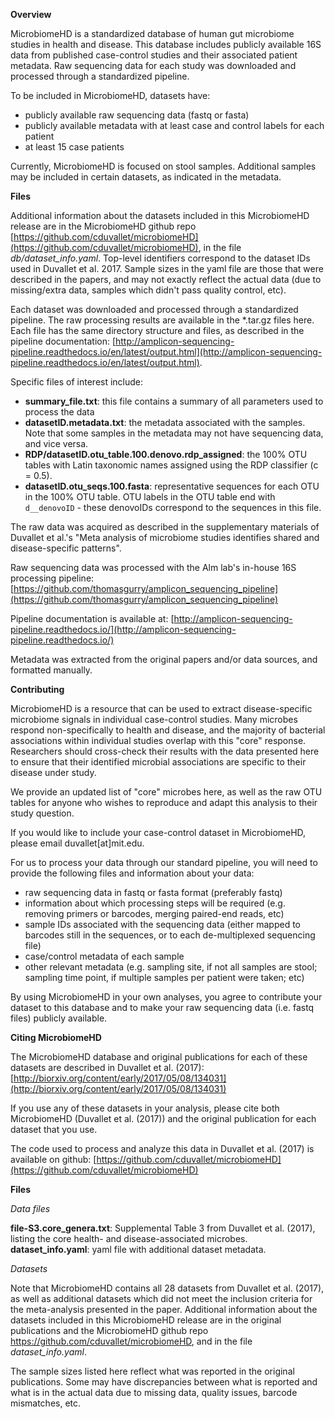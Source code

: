 **Overview**

MicrobiomeHD is a standardized database of human gut microbiome studies in health and disease. This database includes publicly available 16S data from published case-control studies and their associated patient metadata. Raw sequencing data for each study was downloaded and processed through a standardized pipeline.

To be included in MicrobiomeHD, datasets have:

* publicly available raw sequencing data (fastq or fasta)
* publicly available metadata with at least case and control labels for each patient
* at least 15 case patients

Currently, MicrobiomeHD is focused on stool samples. Additional samples may be included in certain datasets, as indicated in the metadata.

**Files**

Additional information about the datasets included in this MicrobiomeHD release are in the MicrobiomeHD github repo [https://github.com/cduvallet/microbiomeHD](https://github.com/cduvallet/microbiomeHD), in the file *db/dataset_info.yaml*. Top-level identifiers correspond to the dataset IDs used in Duvallet et al. 2017. Sample sizes in the yaml file are those that were described in the papers, and may not exactly reflect the actual data (due to missing/extra data, samples which didn't pass quality control, etc).

Each dataset was downloaded and processed through a standardized pipeline. The raw processing results are available in the \*.tar.gz files here. Each file has the same directory structure and files, as described in the pipeline documentation: [http://amplicon-sequencing-pipeline.readthedocs.io/en/latest/output.html](http://amplicon-sequencing-pipeline.readthedocs.io/en/latest/output.html).

Specific files of interest include:

* **summary_file.txt**: this file contains a summary of all parameters used to process the data
* **datasetID.metadata.txt**: the metadata associated with the samples. Note that some samples in the metadata may not have sequencing data, and vice versa.
* **RDP/datasetID.otu_table.100.denovo.rdp_assigned**: the 100% OTU tables with Latin taxonomic names assigned using the RDP classifier (c = 0.5).
* **datasetID.otu_seqs.100.fasta**: representative sequences for each OTU in the 100% OTU table. OTU labels in the OTU table end with `d__denovoID` - these denovoIDs correspond to the sequences in this file.

The raw data was acquired as described in the supplementary materials of Duvallet et al.'s "Meta analysis of microbiome studies identifies shared and disease-specific patterns".

Raw sequencing data was processed with the Alm lab's in-house 16S processing pipeline: [https://github.com/thomasgurry/amplicon_sequencing_pipeline](https://github.com/thomasgurry/amplicon_sequencing_pipeline)

Pipeline documentation is available at: [http://amplicon-sequencing-pipeline.readthedocs.io/](http://amplicon-sequencing-pipeline.readthedocs.io/)

Metadata was extracted from the original papers and/or data sources, and formatted manually.

**Contributing**

MicrobiomeHD is a resource that can be used to extract disease-specific microbiome signals in individual case-control studies.
Many microbes respond non-specifically to health and disease, and the majority of bacterial associations within individual studies overlap with this "core" response.
Researchers should cross-check their results with the data presented here to ensure that their identified microbial associations are specific to their disease under study.

We provide an updated list of "core" microbes here, as well as the raw OTU tables for anyone who wishes to reproduce and adapt this analysis to their study question.

If you would like to include your case-control dataset in MicrobiomeHD, please email duvallet[at]mit.edu.

For us to process your data through our standard pipeline, you will need to provide the following files and information about your data:

* raw sequencing data in fastq or fasta format (preferably fastq)
* information about which processing steps will be required (e.g. removing primers or barcodes, merging paired-end reads, etc)
* sample IDs associated with the sequencing data (either mapped to barcodes still in the sequences, or to each de-multiplexed sequencing file)
* case/control metadata of each sample
* other relevant metadata (e.g. sampling site, if not all samples are stool; sampling time point, if multiple samples per patient were taken; etc)

By using MicrobiomeHD in your own analyses, you agree to contribute your dataset to this database and to make your raw sequencing data (i.e. fastq files) publicly available.

**Citing MicrobiomeHD**

The MicrobiomeHD database and original publications for each of these datasets are described in Duvallet et al. (2017): [http://biorxiv.org/content/early/2017/05/08/134031](http://biorxiv.org/content/early/2017/05/08/134031)

If you use any of these datasets in your analysis, please cite both MicrobiomeHD (Duvallet et al. (2017)) and the original publication for each dataset that you use.

The code used to process and analyze this data in Duvallet et al. (2017) is available on github: [https://github.com/cduvallet/microbiomeHD](https://github.com/cduvallet/microbiomeHD)

**Files**

*Data files*

**file-S3.core_genera.txt**: Supplemental Table 3 from Duvallet et al. (2017), listing the core health- and disease-associated microbes.   
**dataset_info.yaml**: yaml file with additional dataset metadata.   

*Datasets*

Note that MicrobiomeHD contains all 28 datasets from Duvallet et al. (2017), as well as additional datasets which did not meet the inclusion criteria for the meta-analysis presented in the paper. Additional information about the datasets included in this MicrobiomeHD release are in the original publications and the MicrobiomeHD github repo https://github.com/cduvallet/microbiomeHD, and in the file *dataset_info.yaml*.

The sample sizes listed here reflect what was reported in the original publications. Some may have discrepancies between what is reported and what is in the actual data due to missing data, quality issues, barcode mismatches, etc.
